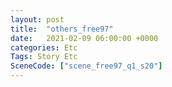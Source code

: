 ```yaml
---
layout: post
title:  "others_free97"
date:   2021-02-09 06:00:00 +0000
categories: Etc
Tags: Story Etc
SceneCode: ["scene_free97_q1_s20"]
---
```

